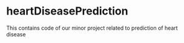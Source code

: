 # heartDiseasePrediction
This contains code of our minor project related to prediction of heart disease
